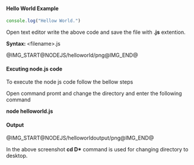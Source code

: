 <h4>Hello World Example</h4>
	
```javascript
console.log("Hellow World.")
```

<p>Open text editor write the above code and save the file with <b>.js</b> extention.</p>
<p><b>Syntax: </b> &lt;filename&gt;.js</p>
@IMG_START@NODEJS/helloworld/png@IMG_END@

<h4>Excuting node.js code</h4>
<p>To execute the node js code follow the bellow steps</p>
<p>Open command promt and change the directory and enter the following command</p>
<p><b>node helloworld.js</b></p>

<h4>Output</h4>
<p>@IMG_START@NODEJS/helloworldoutput/png@IMG_END@</p>
<p>In the above screenshot <b>cd D*</b> command  is used for changing directory to desktop.</p>
